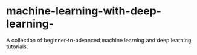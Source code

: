 # machine-learning-with-deep-learning-
A collection of beginner-to-advanced machine learning and deep learning tutorials.
